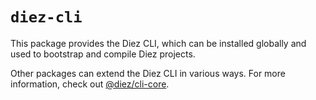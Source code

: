 # `diez-cli`

This package provides the Diez CLI, which can be installed globally and used to bootstrap and compile Diez projects.

Other packages can extend the Diez CLI in various ways. For more information, check out [@diez/cli-core](https://github.com/diez/diez/tree/master/packages/cli-core).
